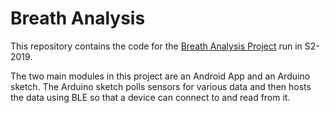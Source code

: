 # Breath Analysis

This repository contains the code for the [Breath Analysis Project](https://anu365.sharepoint.com/sites/ENGN4221_Breath_Analysis_Capstone_Project) run in 
S2-2019.

The two main modules in this project are an Android App and an Arduino sketch.
The Arduino sketch polls sensors for various data and then hosts the data using 
BLE so that a device can connect to and read from it. 